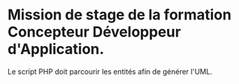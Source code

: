 # Mission de stage de la formation Concepteur Développeur d'Application.

Le script PHP doit parcourir les entités afin de générer l'UML.